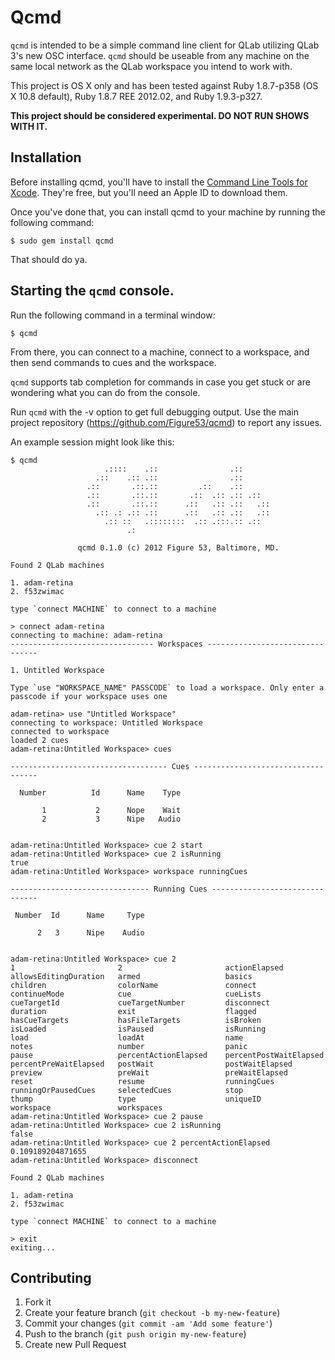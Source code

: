 # Qcmd

`qcmd` is intended to be a simple command line client for QLab utilizing
QLab 3's new OSC interface. `qcmd` should be useable from any machine on
the same local network as the QLab workspace you intend to work with.

This project is OS X only and has been tested against Ruby 1.8.7-p358 (OS X
10.8 default), Ruby 1.8.7 REE 2012.02, and Ruby 1.9.3-p327.

**This project should be considered experimental. DO NOT RUN SHOWS WITH
IT.**


## Installation

Before installing qcmd, you'll have to install the [Command Line Tools for
Xcode](https://developer.apple.com/downloads). They're free, but you'll need an
Apple ID to download them.

Once you've done that, you can install qcmd to your machine by running the
following command:

    $ sudo gem install qcmd

That should do ya.


## Starting the `qcmd` console.

Run the following command in a terminal window:

    $ qcmd

From there, you can connect to a machine, connect to a workspace, and then
send commands to cues and the workspace.

`qcmd` supports tab completion for commands in case you get stuck or are
wondering what you can do from the console.

Run `qcmd` with the -v option to get full debugging output. Use the main
project repository (https://github.com/Figure53/qcmd) to report any issues.

An example session might look like this:

    $ qcmd
                         .::::    .::                .::
                       .::    .:: .::                .::
                     .::       .::.::         .::    .::
                     .::       .::.::       .::  .:: .:: .::
                     .::       .::.::      .::   .:: .::   .::
                       .:: .: .:: .::      .::   .:: .::   .::
                         .:: ::   .::::::::  .:: .:::.:: .::
                              .:

                   qcmd 0.1.0 (c) 2012 Figure 53, Baltimore, MD.

    Found 2 QLab machines

    1. adam-retina
    2. f53zwimac

    type `connect MACHINE` to connect to a machine

    > connect adam-retina
    connecting to machine: adam-retina
    -------------------------------- Workspaces --------------------------------

    1. Untitled Workspace

    Type `use "WORKSPACE_NAME" PASSCODE` to load a workspace. Only enter a
    passcode if your workspace uses one

    adam-retina> use "Untitled Workspace"
    connecting to workspace: Untitled Workspace
    connected to workspace
    loaded 2 cues
    adam-retina:Untitled Workspace> cues

    ----------------------------------- Cues -----------------------------------

      Number          Id      Name    Type

           1           2      Nope    Wait
           2           3      Nipe   Audio


    adam-retina:Untitled Workspace> cue 2 start
    adam-retina:Untitled Workspace> cue 2 isRunning
    true
    adam-retina:Untitled Workspace> workspace runningCues

    ------------------------------- Running Cues -------------------------------

     Number  Id      Name     Type

          2   3      Nipe    Audio


    adam-retina:Untitled Workspace> cue 2
    1                       2                       actionElapsed
    allowsEditingDuration   armed                   basics
    children                colorName               connect
    continueMode            cue                     cueLists
    cueTargetId             cueTargetNumber         disconnect
    duration                exit                    flagged
    hasCueTargets           hasFileTargets          isBroken
    isLoaded                isPaused                isRunning
    load                    loadAt                  name
    notes                   number                  panic
    pause                   percentActionElapsed    percentPostWaitElapsed
    percentPreWaitElapsed   postWait                postWaitElapsed
    preview                 preWait                 preWaitElapsed
    reset                   resume                  runningCues
    runningOrPausedCues     selectedCues            stop
    thump                   type                    uniqueID
    workspace               workspaces
    adam-retina:Untitled Workspace> cue 2 pause
    adam-retina:Untitled Workspace> cue 2 isRunning
    false
    adam-retina:Untitled Workspace> cue 2 percentActionElapsed
    0.109189204871655
    adam-retina:Untitled Workspace> disconnect

    Found 2 QLab machines

    1. adam-retina
    2. f53zwimac

    type `connect MACHINE` to connect to a machine

    > exit
    exiting...


## Contributing

1. Fork it
2. Create your feature branch (`git checkout -b my-new-feature`)
3. Commit your changes (`git commit -am 'Add some feature'`)
4. Push to the branch (`git push origin my-new-feature`)
5. Create new Pull Request
